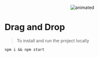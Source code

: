 
<p align="center">
    <img src="DragNDropPreview.gif" alt="animated"/>
</p>

# Drag and Drop


> To install and run the project locally

```shell
npm i && npm start
```

